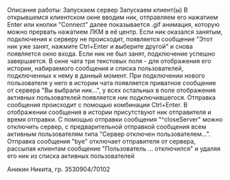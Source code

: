 Описание работы:
Запускаем сервер
Запускаем клиент(ы)
В открывшемся клиентском окне вводим ник, отправляем его нажатием Enter или кнопки "Connect" далее показывается .gif анимация, которую можно прервать нажатием ЛКМ в её центр.
Если ник оказался занятым, подключения к серверу не происходит, появляется сообщение "Этот ник уже занят, нажмите Ctrl+Enter и выберите другой" и снова появляется окно входа.
Если ник не был занят, подключение успешно завершается. 
В окне чата три текстовых поля - для отображения его истории, набираемого сообщения и списка пользователей, подключенных к нему в данный момент.
При подключении нового пользователя у него в истории чата появляется приватное сообщение от сервера "Вы выбрали ник...", у всех остальных в поле отображения активных пользователей появляется ник подключившегося.
Отправка сообщения происходит с помощью комбинации Ctrl+Enter. В отображении сообщения в истории присутствуют ник отправителя и время отправки.
С помощью отправки сообщения "^closeServer" можно отключить сервер, с предварительной отправкой сообщения всем активным пользователям типа "Сервер отключен пользователем...". Отправка сообщения "bye" отключает отправителя от сервера, рассылая клиентам сообщение "Пользователь ... отключился" и удаляя его ник из списка активных пользователей



Аникин Никита, гр. 3530904/70102
